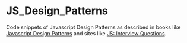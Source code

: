 # JS_Design_Patterns

Code snippets of Javascript Design Patterns as described in books like [Javascript Design Patterns](https://addyosmani.com/resources/essentialjsdesignpatterns/book/) and sites like [JS: Interview Questions](https://www.thatjsdude.com/interview/linkedList.html).
